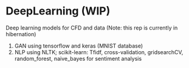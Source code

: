 # DeepLearning (WIP)
Deep learning models for CFD and data
(Note: this rep is currently in hibernation)

1) GAN using tensorflow and keras (MNIST database)
2) NLP using NLTK; scikit-learn: Tfidf, cross-validation, gridsearchCV, random_forest, naive_bayes for sentiment analysis 
